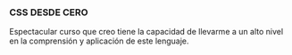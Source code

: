 ### CSS DESDE CERO  
Espectacular curso que creo tiene la capacidad de llevarme a un alto nivel en la comprensión y aplicación de este lenguaje.